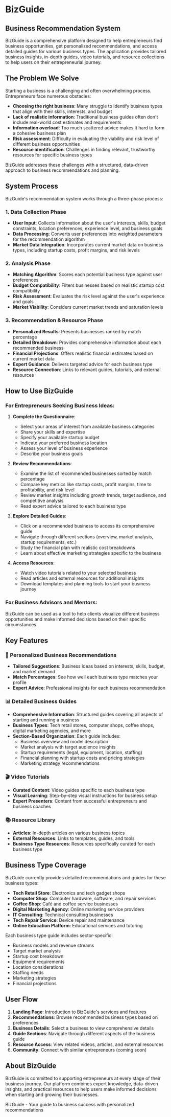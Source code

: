 # BizGuide

## Business Recommendation System

BizGuide is a comprehensive platform designed to help entrepreneurs find business opportunities, get personalized recommendations, and access detailed guides for various business types. The application provides tailored business insights, in-depth guides, video tutorials, and resource collections to help users on their entrepreneurial journey.

## The Problem We Solve

Starting a business is a challenging and often overwhelming process. Entrepreneurs face numerous obstacles:

- **Choosing the right business**: Many struggle to identify business types that align with their skills, interests, and budget
- **Lack of realistic information**: Traditional business guides often don't include real-world cost estimates and requirements
- **Information overload**: Too much scattered advice makes it hard to form a cohesive business plan
- **Risk assessment**: Difficulty in evaluating the viability and risk level of different business opportunities
- **Resource identification**: Challenges in finding relevant, trustworthy resources for specific business types

BizGuide addresses these challenges with a structured, data-driven approach to business recommendations and planning.

## System Process

BizGuide's recommendation system works through a three-phase process:

### 1. Data Collection Phase
- **User Input**: Collects information about the user's interests, skills, budget constraints, location preferences, experience level, and business goals
- **Data Processing**: Converts user preferences into weighted parameters for the recommendation algorithm
- **Market Data Integration**: Incorporates current market data on business types, including startup costs, profit margins, and risk levels

### 2. Analysis Phase
- **Matching Algorithm**: Scores each potential business type against user preferences
- **Budget Compatibility**: Filters businesses based on realistic startup cost compatibility
- **Risk Assessment**: Evaluates the risk level against the user's experience and goals
- **Market Viability**: Considers current market trends and saturation levels

### 3. Recommendation & Resource Phase
- **Personalized Results**: Presents businesses ranked by match percentage
- **Detailed Breakdown**: Provides comprehensive information about each recommended business
- **Financial Projections**: Offers realistic financial estimates based on current market data
- **Expert Guidance**: Delivers targeted advice for each business type
- **Resource Connection**: Links to relevant guides, tutorials, and external resources

## How to Use BizGuide

### For Entrepreneurs Seeking Business Ideas:

1. **Complete the Questionnaire**:
   - Select your areas of interest from available business categories
   - Share your skills and expertise
   - Specify your available startup budget
   - Indicate your preferred business location
   - Assess your level of business experience
   - Describe your business goals

2. **Review Recommendations**:
   - Examine the list of recommended businesses sorted by match percentage
   - Compare key metrics like startup costs, profit margins, time to profitability, and risk level
   - Review market insights including growth trends, target audience, and competitive analysis
   - Read expert advice tailored to each business type

3. **Explore Detailed Guides**:
   - Click on a recommended business to access its comprehensive guide
   - Navigate through different sections (overview, market analysis, startup requirements, etc.)
   - Study the financial plan with realistic cost breakdowns
   - Learn about effective marketing strategies specific to the business

4. **Access Resources**:
   - Watch video tutorials related to your selected business
   - Read articles and external resources for additional insights
   - Download templates and planning tools to start your business journey

### For Business Advisors and Mentors:

BizGuide can be used as a tool to help clients visualize different business opportunities and make informed decisions based on their specific circumstances.

## Key Features

### 💼 Personalized Business Recommendations
- **Tailored Suggestions**: Business ideas based on interests, skills, budget, and market demand
- **Match Percentages**: See how well each business type matches your profile
- **Expert Advice**: Professional insights for each business recommendation

### 📊 Detailed Business Guides
- **Comprehensive Information**: Structured guides covering all aspects of starting and running a business
- **Business Types**: Tech retail stores, computer shops, coffee shops, digital marketing agencies, and more
- **Section-Based Organization**: Each guide includes:
  - Business overview and model description
  - Market analysis with target audience insights
  - Startup requirements (legal, equipment, location, staffing)
  - Financial planning with startup costs and pricing strategies
  - Marketing strategy recommendations

### 🎬 Video Tutorials
- **Curated Content**: Video guides specific to each business type
- **Visual Learning**: Step-by-step visual instructions for business setup
- **Expert Presenters**: Content from successful entrepreneurs and business coaches

### 📚 Resource Library
- **Articles**: In-depth articles on various business topics
- **External Resources**: Links to templates, guides, and tools
- **Business Type Resources**: Resources specifically curated for each business type

## Business Type Coverage

BizGuide currently provides detailed recommendations and guides for these business types:

- **Tech Retail Store**: Electronics and tech gadget shops
- **Computer Shop**: Computer hardware, software, and repair services
- **Coffee Shop**: Café and coffee service businesses
- **Digital Marketing Agency**: Online marketing service providers
- **IT Consulting**: Technical consulting businesses
- **Tech Repair Service**: Device repair and maintenance
- **Online Education Platform**: Educational services and tutoring

Each business type guide includes sector-specific:
- Business models and revenue streams
- Target market analysis
- Startup cost breakdown
- Equipment requirements
- Location considerations
- Staffing needs
- Marketing strategies
- Financial projections

## User Flow

1. **Landing Page**: Introduction to BizGuide's services and features
2. **Recommendations**: Browse recommended business types based on preferences
3. **Business Details**: Select a business to view comprehensive details
4. **Guide Sections**: Navigate through different aspects of the business guide
5. **Resource Access**: View related videos, articles, and external resources
6. **Community**: Connect with similar entrepreneurs (coming soon)

## About BizGuide

BizGuide is committed to supporting entrepreneurs at every stage of their business journey. Our platform combines expert knowledge, data-driven insights, and practical resources to help users make informed decisions when starting and growing their businesses.

BizGuide - Your guide to business success with personalized recommendations 
